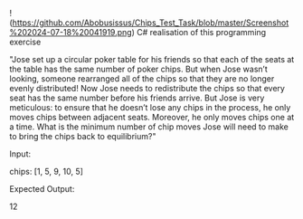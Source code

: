 !(https://github.com/Abobusissus/Chips_Test_Task/blob/master/Screenshot%202024-07-18%20041919.png)
C# realisation of this programming exercise 

"Jose set up a circular poker table for his friends so that each of the seats at the table has the same number of poker chips.
But when Jose wasn’t looking, someone rearranged all of the chips so that they are no longer evenly distributed!
Now Jose needs to redistribute the chips so that every seat has the same number before his friends arrive.
But Jose is very meticulous: to ensure that he doesn’t lose any chips in the process, he only moves chips between adjacent seats.
Moreover, he only moves chips one at a time. What is the minimum number of chip moves
Jose will need to make to bring the chips back to equilibrium?"

Input:
 
chips: [1, 5, 9, 10, 5]
 
 
Expected Output:
 
12
